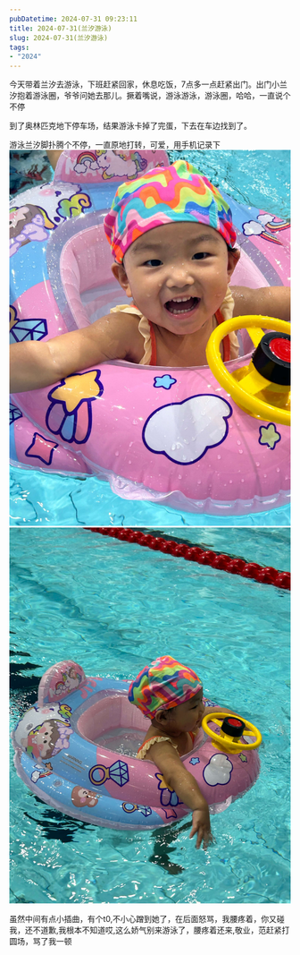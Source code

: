 ```yaml
---
pubDatetime: 2024-07-31 09:23:11
title: 2024-07-31(兰汐游泳)
slug: 2024-07-31(兰汐游泳)
tags:
- "2024"
---
```


今天带着兰汐去游泳，下班赶紧回家，休息吃饭，7点多一点赶紧出门。出门小兰汐抱着游泳圈，爷爷问她去那儿。撅着嘴说，游泳游泳，游泳圈，哈哈，一直说个不停

到了奥林匹克地下停车场，结果游泳卡掉了完蛋，下去在车边找到了。

游泳兰汐脚扑腾个不停，一直原地打转，可爱，用手机记录下
![image](../../../../public/img/2024/2024-07-31-e0fd3f0f-37e6-4310-810a-aab9ca586195.jpg)
![image](../../../../public/img/2024/2024-07-31-32ec1efa-8e41-48d5-908b-b96c85bf6895.jpg)

虽然中间有点小插曲，有个t0,不小心蹭到她了，在后面怒骂，我腰疼着，你又碰我，还不道歉,我根本不知道哎,这么娇气别来游泳了，腰疼着还来,敬业，范赶紧打圆场，骂了我一顿